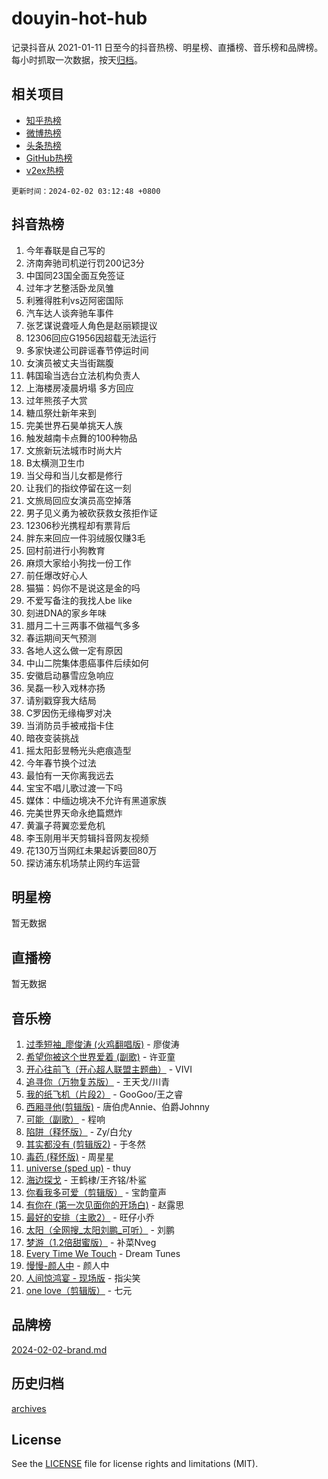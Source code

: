 # douyin-hot-hub

记录抖音从 2021-01-11 日至今的抖音热榜、明星榜、直播榜、音乐榜和品牌榜。每小时抓取一次数据，按天[归档](archives)。

## 相关项目

- [知乎热榜](https://github.com/lonnyzhang423/zhihu-hot-hub)
- [微博热榜](https://github.com/lonnyzhang423/weibo-hot-hub)
- [头条热榜](https://github.com/lonnyzhang423/toutiao-hot-hub)
- [GitHub热榜](https://github.com/lonnyzhang423/github-hot-hub)
- [v2ex热榜](https://github.com/lonnyzhang423/v2ex-hot-hub)


`更新时间：2024-02-02 03:12:48 +0800`

## 抖音热榜

1. 今年春联是自己写的
1. 济南奔驰司机逆行罚200记3分
1. 中国同23国全面互免签证
1. 过年才艺整活卧龙凤雏
1. 利雅得胜利vs迈阿密国际
1. 汽车达人谈奔驰车事件
1. 张艺谋说聋哑人角色是赵丽颖提议
1. 12306回应G1956因超载无法运行
1. 多家快递公司辟谣春节停运时间
1. 女演员被丈夫当街踹腹
1. 韩国瑜当选台立法机构负责人
1. 上海楼房凌晨坍塌 多方回应
1. 过年熊孩子大赏
1. 糖瓜祭灶新年来到
1. 完美世界石昊单挑天人族
1. 触发越南卡点舞的100种物品
1. 文旅新玩法城市时尚大片
1. B太横测卫生巾
1. 当父母和当儿女都是修行
1. 让我们的指纹停留在这一刻
1. 文旅局回应女演员高空掉落
1. 男子见义勇为被砍获救女孩拒作证
1. 12306秒光携程却有票背后
1. 胖东来回应一件羽绒服仅赚3毛
1. 回村前进行小狗教育
1. 麻烦大家给小狗找一份工作
1. 前任爆改好心人
1. 猫猫：妈你不是说这是金的吗
1. 不爱写备注的我找人be like
1. 刻进DNA的家乡年味
1. 腊月二十三两事不做福气多多
1. 春运期间天气预测
1. 各地人这么做一定有原因
1. 中山二院集体患癌事件后续如何
1. 安徽启动暴雪应急响应
1. 吴磊一秒入戏林亦扬
1. 请别戳穿我大结局
1. C罗因伤无缘梅罗对决
1. 当消防员手被戒指卡住
1. 暗夜变装挑战
1. 摇太阳彭昱畅光头疤痕造型
1. 今年春节换个过法
1. 最怕有一天你离我远去
1. 宝宝不唱儿歌过渡一下吗
1. 媒体：中缅边境决不允许有黑道家族
1. 完美世界天命永绝篇燃炸
1. 黄瀛子蒋翼恋爱危机
1. 李玉刚用半天剪辑抖音网友视频
1. 花130万当网红未果起诉要回80万
1. 探访浦东机场禁止网约车运营

## 明星榜

暂无数据

## 直播榜

暂无数据

## 音乐榜

1. [过季短袖_廖俊涛 (火鸡翻唱版)](https://sf5-hl-cdn-tos.douyinstatic.com/obj/tos-cn-ve-2774/ogQVJl0tRBKxQgZji7YClFEBrVDeHpPTWfCZbQ) - 廖俊涛
1. [希望你被这个世界爱着 (副歌)](https://sf6-cdn-tos.douyinstatic.com/obj/tos-cn-ve-2774/oUHCmWQfZlE3QQBKBeD8rCFLpJzPgCpImhsxMt) - 许亚童
1. [开心往前飞（开心超人联盟主题曲）](https://sf5-hl-cdn-tos.douyinstatic.com/obj/tos-cn-ve-2774/9d8fb7c82cf1421fb93a9fe925275e0a) - VIVI
1. [追寻你（万物复苏版）](https://sf5-hl-cdn-tos.douyinstatic.com/obj/tos-cn-ve-2774/oYeAZJsbjIDit9APmBg8u6uDUQnHmoCf3gbo74) - 王天戈/川青
1. [我的纸飞机（片段2）](https://sf5-hl-cdn-tos.douyinstatic.com/obj/tos-cn-ve-2774/oM2ZrKcg2CD5AeRB2gkeXOFB1IxAGJdZPazYHf) - GooGoo/王之睿
1. [西厢寻他(剪辑版)](https://sf3-cdn-tos.douyinstatic.com/obj/tos-cn-ve-2774/oUsAVfAQKlRNxEv5qxvIB8o5qmIWUcXbzJKJhw) - 唐伯虎Annie、伯爵Johnny
1. [可能（副歌）](https://sf5-hl-cdn-tos.douyinstatic.com/obj/tos-cn-ve-2774/cde1731888894259b333569393c2fb51) - 程响
1. [陷阱（释怀版）](https://sf5-hl-cdn-tos.douyinstatic.com/obj/tos-cn-ve-2774/oE8C21LeZrzKLDFfQYgMzx4GAIHageG5IzayY7) - Zy/白允y
1. [其实都没有 (剪辑版2)](https://sf6-cdn-tos.douyinstatic.com/obj/tos-cn-ve-2774/oEBNQenHZtBhxYjGgUDQk0BCHTigQafgFlbQ7k) - 于冬然
1. [毒药 (释怀版)](https://sf6-cdn-tos.douyinstatic.com/obj/tos-cn-ve-2774/oYILMEAzspdZBIzy4frJNB8ZHPHWAhiwowd4Ad) - 周星星
1. [universe (sped up)](https://sf5-hl-cdn-tos.douyinstatic.com/obj/tos-cn-ve-2774/oIQnurQLDCsdYeegkM4CKuVb23MZBXtX6QB8bv) - thuy
1. [海边探戈](https://sf6-cdn-tos.douyinstatic.com/obj/tos-cn-ve-2774/os9gE0VQCGqt6VQkZDyBBYvfSDY0QFe3vVmubn) - 王鹤棣/王齐铭/朴鲨
1. [你看我多可爱（剪辑版）](https://sf5-hl-cdn-tos.douyinstatic.com/obj/tos-cn-ve-2774/018d241ee66a4a189b2fa9ea2fe3363d) - 宝韵童声
1. [有你在 (第一次见面你的开场白)](https://sf5-hl-cdn-tos.douyinstatic.com/obj/tos-cn-ve-2774/oAthrQ3ClJBfI57uBoFEgNDYtNCZ0TSYQQfxQ0) - 赵露思
1. [最好的安排（主歌2）](https://sf5-hl-cdn-tos.douyinstatic.com/obj/tos-cn-ve-2774/oMMZX1DuHpMwgoDztBmZswgQnbCeeANZxBHkFY) - 旺仔小乔
1. [太阳（全网搜_太阳刘鹏_可听）](https://sf5-hl-cdn-tos.douyinstatic.com/obj/tos-cn-ve-2774/ogWbyIQnlBFImVbeDocRdCIYtBHlbJXgfZMvgz) - 刘鹏
1. [梦游（1.2倍甜蜜版）](https://sf5-hl-cdn-tos.douyinstatic.com/obj/tos-cn-ve-2774/o4gyAUm8hwufoEABmwVIiQtHsFuGzAEEWtNMzo) - 补菜Nveg
1. [Every Time We Touch](https://sf5-hl-cdn-tos.douyinstatic.com/obj/tos-cn-ve-2774/ogN6lUKQeBBfEVhIOMikG1CcJjugxk1tztZyhP) - Dream Tunes
1. [慢慢-颜人中](https://sf5-hl-cdn-tos.douyinstatic.com/obj/tos-cn-ve-2774/ocjHNfBXdBxQNC8ZGAeoLMFTUgtBg8bkExunDC) - 颜人中
1. [人间惊鸿宴 - 现场版](https://sf3-cdn-tos.douyinstatic.com/obj/tos-cn-ve-2774/osF4mrPePAf2Yv8Wfr5fATCHZwL5h1QiGQAKwz) - 指尖笑
1. [one love（剪辑版）](https://sf6-cdn-tos.douyinstatic.com/obj/tos-cn-ve-2774/o4utbbKzHedACBQ0bkG7ZBgUvDQzbBDnYd1f1k) - 七元

## 品牌榜

[2024-02-02-brand.md](archives/2024-02-02-brand.md)

## 历史归档

[archives](archives)

## License

See the [LICENSE](LICENSE) file for license rights and limitations (MIT).
